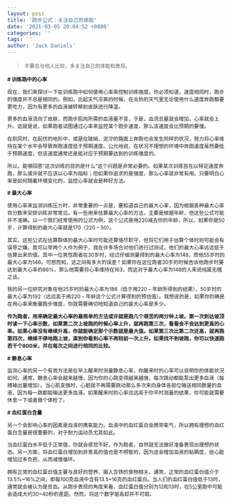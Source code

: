 ```yaml
---
layout: post
title: '跑步公式：关注自己的体能'
date: '2021-03-05 20:04:52 +0800'
categories: ''
tags: ''
author: 'Jack Daniels'
---
```


> <small>不要总与他人比较，多关注自己的体能和表现。

**# 训练跑中的心率**

现在，我们来探讨一下在训练跑中如何使用心率来控制训练强度。你必须知道，速度相同时，跑步的强度并不总是相同的。例如，比起天气凉爽的时候，在炎热的天气里无论使用什么速度奔跑都要更吃力，因为有更多的血液被转移到皮肤进行降温。

更多的血液流向了皮肤，而跑步肌肉所需的血液量不变，于是，血流总量就会增加，心率就会上升。这就是说，如果跑者试图通过心率来监控某个跑步速度，那么该速度会比预期的要慢。

在刮风时、在起伏的地形中，或是在陡峭、泥泞的路面上奔跑也会发生同样的状况，努力将心率维持在某个水平会导致奔跑速度低于预期速度。公允地说，在状况不理想的环境中奔跑速度虽然要低于预期速度，但该速度通常还是能对应于预期要达到的训练强度的。

所以，能够回答“这次训练的目的是什么”这个问题是非常必要的。如果某次训练旨在以特定速度奔跑，那么或许就不应该以心率为指标；但如果你追求的是强度，那么心率就非常有用。只要明白心率是如何随着环境变化的，监控心率就会是种好方法。

**# 最大心率**

使用心率来监测训练压力时，非常重要的一点是，要知道自己的最大心率，因为根据各种最大心率百分数来安排训练非常常见。有一些用来估算最大心率的方法，主要是根据年龄，但这些公式可能并不准确。以一个我们经常使用的公式为例，这个公式是用220减去你的年龄，所以，如果你是50岁，计算得到的最大心率就是170（220 – 50）。 

其实，这些公式在估算群体的最大心率时可能还算恪尽职守，但将它们用于估算个体时则可能会有误导之嫌。我可以举两个人作为例子，我在许多场合对他们进行过测试，他们的最大心率远远低于估算出来的值。其中一位男性跑者在30岁时，经过仔细测量得到的最大心率为148，而他55岁时的最大心率为146。可想而知，这之间有多大的误差！如果你在这位跑者30岁的时候告诉他跑步时要达到最大心率的86%，那么他需要将心率维持在163，而这对于最大心率为148的人来说纯属无稽之谈。

我的另一位研究对象在他25岁时的最大心率为186（低于用220 – 年龄所得到的结果），50岁时的最大心率为192（远远高于用220 – 年龄这个公式计算得到的预估值）。我想说的是，如果你的确是在用心率来衡量跑步强度，你就需要确切地知道自己的最大心率是多少。

**作为跑者，用来确定最大心率的最简单的方法或许就是跑几个艰苦的两分钟上坡。第一次到达坡顶时读一下心率示数，如果第二次上坡跑的时候心率上升，就再跑第三次，看看会不会达到更高的心率。如果心率没有继续升高，你就能确定那个示数就是最大值。如果第三次比第二次还高，就再跑第四次，继续不停地跑上坡，直到你看到心率不再较前一次上升。如果找不到坡跑，你可以快速跑若干个800米，并在每次之间进行相同的比较。**

**# 静息心率**

监测心率的另一个有效方法是在早上醒来时测量静息心率，你醒来时的心率可以说明你的体能状况如何。通常，静息心率会越来越慢，因为你的心跳变得越来越强，每次跳动都能泵出更多血液（每搏输出量增加）。当心肌变强时，心脏就不再需要跳动那么多次来向身体各部位输送相同数量的血液，因为每一跳都能输送更多血液。如果醒来时的心率远远高于你平时测量的结果，你可能就需要休息一下或者做个体检了。

**# 血红蛋白含量**

另一个会影响心率的因素是血液的携氧能力。血液中的血红蛋白会携带氧气，所以拥有理想的血红蛋白含量是很重要的，对于耐力运动员尤其如此。

当血红蛋白水平低于正常值，你就会感觉不好，作为跑者，自然就无法做好准备表现出理想的状态。另一方面，将血红蛋白增加到非常高的值也是不明智的，因为这会增加血液的粘稠度，给心脏增加过多负担，从而减慢循环。

拥有正常的血红蛋白值主要与良好的营养、摄入含铁的食物相关。通常，正常的血红蛋白值介于13.5%~16%之间，即每100克血液中含有13.5~16克的血红蛋白。当人们的血红蛋白值低于13时，通常就会被认为是贫血。从跑步表现的角度来看，血红蛋白值分别为12和13时，在5公里跑中可能会造成大约30~40秒的差距。然而，将这个数字驱高却并不可取。
